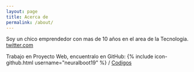 ```yaml
---
layout: page
title: Acerca de
permalink: /about/
---
```


Soy un chico emprendedor con mas de 10 años en el area de la Tecnologia. [twitter.com](https://twitter.com/Neural19)

Trabajo en Proyecto Web, encuentralo en GitHub:
{% include icon-github.html username="neuralboot19" %} /
[Codigos](https://github.com/neuralboot19?tab=repositories)
